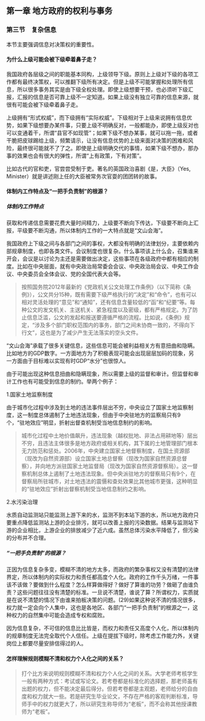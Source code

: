 ## 第一章 地方政府的权利与事务
### 第三节　复杂信息
本节主要强调信息对决策权的重要性。

#### 为什么上级可能会被下级牵着鼻子走？
我国政府各层级之间的职能基本同构，上级领导下级。原则上上级对下级的各项工作都有最终决策权，可以推翻下级所有决定。但是上级不可能掌握和处理所有信息，所以很多事务其实是由下级全权处理。即使上级想要干预，也必须听下级汇报，汇报的信息是否可靠上级不一定知道。如果上级没有独立可靠的信息来源，就很有可能会被下级牵着鼻子走。

上级拥有“形式权威”，而下级拥有“实际权威”。下级相对于上级来说拥有信息优势，如果下级想要办某件事，只要上级不明确反对，一般都能办，即使上级反对也可以变通着干，所谓“县官不如现管”；如果下级不想办某事，就可以拖一拖，或者干脆把皮球踢给上级，频繁请示，让没有信息优势的上级来面对决策的困难和风险，最终很可能就不了了之。即使是上级明确交代的事情，如果下级不想办，那办事的效果也会有很大的弹性，所谓“上有政策，下有对策”。

比如古代的官和吏，官尝尝受制于吏。著名的英国政治喜剧《是，大臣》（Yes, Minister）就是讲述刚上任的大臣被常务次官耍的团团转的故事。

#### 体制内工作特点及“一把手负责制”的根源？
##### 体制内工作特点
获取和传递信息需要花费大量时间精力，上级要不断向下传达，下级要不断向上汇报，平级要不断沟通，所以体制内工作的一大特点就是“文山会海”。

我国政府上下级之间与各部门之间的事权，大都没有明确的法律划分，主要依赖内部规章制度，也即各类文件。会议制度也很复杂。什么事项该上什么会，召集谁来开会，会议是以讨论为主还是需要做出决定，这些事项在各级政府中都有相应的制度。比如在中央层面，就有中央政治局常委会会议、中央政治局会议、中央工作会议、中央委员会全体会议、党的全国代表大会等。

> 按照国务院2012年最新的《党政机关公文处理工作条例》（以下简称《条例》），公文共分15种，既有需要下级严格执行的“决定”和“命令”，也有可以相对灵活处理的“意见”和“通知”，还有信息含量较低的“函”和“纪要”等。每种公文的发文机关、主送机关、紧急程度以及密级，都有严格规定。为了防止信息泛滥，公文的发起和报送要遵循严格的流程。比如说，《条例》规定，“涉及多个部门职权范围内的事务，部门之间未协商一致的，不得向下行文”，这也是为了减少产生无法落实的空头文件。

“文山会海”承载了很多关键信息，这些信息可能会被利益相关方有意扭曲和隐瞒。比如地方的GDP数字。一方面地方为了积极表现可能会出现层层加码的现象，另一方面由于目标难以实现有时GDP“水分”也很惊人。

由于可能出现这种信息扭曲和隐瞒现象，所以需要上级的监督和审计。但监督和审计工作也有可能受到信息的制约。举两个例子：

1.国家土地监察制度

由于城市化过程中涉及到土地的违法事件层出不穷，中央设立了国家土地监察制度，这一制度总体遏制了土地违法现象，但由于中央驻地方的监察局只有9个，“驻地效应”明显，折射出督查机制受当地信息制约的影响。

> 城市化过程中土地价值飙升，违法现象（越权批地、非法占用耕地等）层出不穷，且违法主体很多是地方政府或相关机构，其下属的土地管理部门根本无力防范和惩处。2006年，中央建立国家土地督察制度，在国土资源部（现改为自然资源部）设立国家土地总督察（现改为国家自然资源总督察），并向地方派驻国家土地监督局（现改为国家自然资源督察局）。这一督察机制总体上遏制了土地违法现象。但中央派驻地方的督察局只有9个，在督察局所驻城市，对土地违法的震慑和查处效果比其他城市更强，这种明显的“驻地效应”折射出督察机制受当地信息制约之影响。

2.水污染治理

水质自动监测站只能监测上游下来的水，监测不到本站下游的水，所以地方政府只要重点降低监测站上游的企业排污，就可以改善上报的污染数据。结果与监测站下游的企业相比，上游企业的排放减少了近六成。虽然总体污染水平降低了，但污染的分布并不合理。

##### “一把手负责制”的根源？
正因为信息复杂多变，模糊不清的地方太多，而政府的繁杂事权又没有清楚的法律界定，所以体制内的实际权力和责任都高度个人化。政府的工作千头万绪，一件事该不该做？要做到什么程度？怎么样算做得好？做好了算谁的功劳？做砸了由谁负责？这些问题往往没有清楚的标准。一旦说不清楚，谁说了算？所谓权力，实质就是在说不清楚的情况下由谁来拍板决策的问题。(29)如果这种说不清的情况很多，权力就一定会向个人集中，这也是各地区、各部门“一把手负责制”的根源之一，这种权力的自然集中可能会造成专权和腐败。

因为信息复杂，不可信的信息比比皆是，而权力和责任又高度个人化，所以体制内的规章制度无法完全取代个人信任。上级在提拔下级时，除考虑工作能力外，关键岗位上都要尽量安排信得过的人。

#### 怎样理解规则模糊不清和权力个人化之间的关系？
> 打个比方来说明规则模糊不清和权力个人化之间的关系。大学老师考核学生一般有两种方式：考试或写论文。若考卷都是标准化的选择题，那老师虽有出题的权力，但不能决定最后得分。但若考卷都是主观题，老师给分的自由度和权力就大一些。若是研究生毕业论文，不存在严格的客观判断标准，导师手中的权力就更大了，所以研究生称导师为“老板”，而不会称其他授课教师为“老板”。

